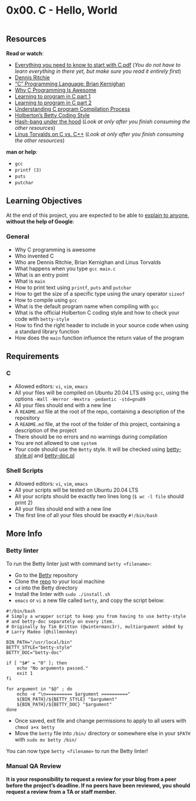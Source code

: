 <h1 class="gap">0x00. C - Hello, World</h1>
<div class="gap" id="project-description">
  <p><img src="https://s3.amazonaws.com/intranet-projects-files/holbertonschool-low_level_programming/212/cisfun.jpg" alt="" style=""></p>

<h2>Resources</h2>

<p><strong>Read or watch</strong>:</p>

<ul>
<li><a href="/rltoken/d6TBbj0HA4EvnmpqvEz68Q" title="Everything you need to know to start with C.pdf" target="_blank">Everything you need to know to start with C.pdf</a> (<em>You do not have to learn everything in there yet, but make sure you read it entirely first</em>)</li>
<li><a href="/rltoken/vY9KI1Ai38BUuydEfadtaA" title="Dennis Ritchie" target="_blank">Dennis Ritchie</a> </li>
<li><a href="/rltoken/f5nVwIVoNRrnddbX-5h5rw" title="&quot;C&quot; Programming Language: Brian Kernighan" target="_blank">“C” Programming Language: Brian Kernighan</a> </li>
<li><a href="/rltoken/J7yAaPGVuPoJI4iP1DuIPw" title="Why C Programming Is Awesome" target="_blank">Why C Programming Is Awesome</a> </li>
<li><a href="/rltoken/AicyjqLinWdA9qxKsXBKjg" title="Learning to program in C part 1" target="_blank">Learning to program in C part 1</a> </li>
<li><a href="/rltoken/1qtDStnOrOjrVseFa3jngA" title="Learning to program in C part 2" target="_blank">Learning to program in C part 2</a> </li>
<li><a href="/rltoken/qM-SOqtf8ZnGxVtVWchAfg" title="Understanding C program Compilation Process" target="_blank">Understanding C program Compilation Process</a> </li>
<li><a href="/rltoken/8c-wkUvvmuA_d5s4ktmnEw" title="Holberton's Betty Coding Style" target="_blank">Holberton’s Betty Coding Style</a> </li>
<li><a href="/rltoken/7oODGrfLgAJJzoCbfBap3Q" title="Hash-bang under the hood" target="_blank">Hash-bang under the hood</a> (<em>Look at only after you finish consuming the other resources</em>)</li>
<li><a href="/rltoken/8rYFkn82I0QlSygvC0u2Jw" title="Linus Torvalds on C vs. C++" target="_blank">Linus Torvalds on C vs. C++</a> (<em>Look at only after you finish consuming the other resources</em>)</li>
</ul>

<p><strong>man or help</strong>:</p>

<ul>
<li><code>gcc</code></li>
<li><code>printf (3)</code></li>
<li><code>puts</code></li>
<li><code>putchar</code></li>
</ul>

<h2>Learning Objectives</h2>

<p>At the end of this project, you are expected to be able to <a href="/rltoken/eJZ-xVeCra6EqIiwBOYYVg" title="explain to anyone" target="_blank">explain to anyone</a>, <strong>without the help of Google</strong>:</p>

<h3>General</h3>

<ul>
<li>Why C programming is awesome </li>
<li>Who invented C</li>
<li>Who are Dennis Ritchie, Brian Kernighan and Linus Torvalds</li>
<li>What happens when you type <code>gcc main.c</code></li>
<li>What is an entry point</li>
<li>What is <code>main</code></li>
<li>How to print text using <code>printf</code>, <code>puts</code> and <code>putchar</code></li>
<li>How to get the size of a specific type using the unary operator <code>sizeof</code></li>
<li>How to compile using <code>gcc</code></li>
<li>What is the default program name when compiling with <code>gcc</code></li>
<li>What is the official Holberton C coding style and how to check your code with <code>betty-style</code></li>
<li>How to find the right header to include in your source code when using a standard library function</li>
<li>How does the <code>main</code> function influence the return value of the program</li>
</ul>

<h2>Requirements</h2>

<h3>C</h3>

<ul>
<li>Allowed editors: <code>vi</code>, <code>vim</code>, <code>emacs</code></li>
<li>All your files will be compiled on Ubuntu 20.04 LTS using <code>gcc</code>, using the options <code>-Wall -Werror -Wextra -pedantic -std=gnu89</code></li>
<li>All your files should end with a new line</li>
<li>A <code>README.md</code> file at the root of the repo, containing a description of the repository</li>
<li>A <code>README.md</code> file, at the root of the folder of <em>this</em> project, containing a description of the project</li>
<li>There should be no errors and no warnings during compilation</li>
<li>You are not allowed to use <code>system</code></li>
<li>Your code should use the <code>Betty</code> style. It will be checked using <a href="https://github.com/holbertonschool/Betty/blob/master/betty-style.pl" title="betty-style.pl" target="_blank">betty-style.pl</a> and <a href="https://github.com/holbertonschool/Betty/blob/master/betty-doc.pl" title="betty-doc.pl" target="_blank">betty-doc.pl</a></li>
</ul>

<h3>Shell Scripts</h3>

<ul>
<li>Allowed editors: <code>vi</code>, <code>vim</code>, <code>emacs</code></li>
<li>All your scripts will be tested on Ubuntu 20.04 LTS</li>
<li>All your scripts should be exactly two lines long (<code>$ wc -l file</code> should print 2)</li>
<li>All your files should end with a new line</li>
<li>The first line of all your files should be exactly <code>#!/bin/bash</code></li>
</ul>

<h2>More Info</h2>

<h3>Betty linter</h3>

<p>To run the Betty linter just with command <code>betty &lt;filename&gt;</code>:</p>

<ul>
<li>Go to the <a href="/rltoken/Iz34GJJ6iQ28q3sJXRUdkQ" title="Betty" target="_blank">Betty</a> repository</li>
<li>Clone the <a href="/rltoken/Iz34GJJ6iQ28q3sJXRUdkQ" title="repo" target="_blank">repo</a> to your local machine</li>
<li><code>cd</code> into the Betty directory</li>
<li>Install the linter with <code>sudo ./install.sh</code></li>
<li><code>emacs</code> or <code>vi</code> a new file called <code>betty</code>, and copy the script below:</li>
</ul>

<pre><code>#!/bin/bash
# Simply a wrapper script to keep you from having to use betty-style
# and betty-doc separately on every item.
# Originally by Tim Britton (@wintermanc3r), multiargument added by
# Larry Madeo (@hillmonkey)

BIN_PATH="/usr/local/bin"
BETTY_STYLE="betty-style"
BETTY_DOC="betty-doc"

if [ "$#" = "0" ]; then
    echo "No arguments passed."
    exit 1
fi

for argument in "$@" ; do
    echo -e "\n========== $argument =========="
    ${BIN_PATH}/${BETTY_STYLE} "$argument"
    ${BIN_PATH}/${BETTY_DOC} "$argument"
done
</code></pre>

<ul>
<li>Once saved, exit file and change permissions to apply to all users with <code>chmod a+x betty</code></li>
<li>Move the <code>betty</code> file into <code>/bin/</code> directory or somewhere else in your <code>$PATH</code> with <code>sudo mv betty /bin/</code></li>
</ul>

<p>You can now type <code>betty &lt;filename&gt;</code> to run the Betty linter!</p>

<h3>Manual QA Review</h3>

<p><strong>It is your responsibility to request a review for your blog from a peer before the project’s deadline. If no peers have been reviewed, you should request a review from a TA or staff member.</strong></p>

</div>